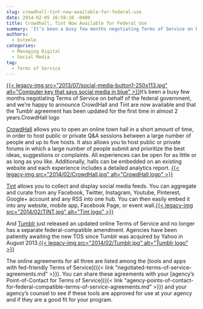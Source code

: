 ```yaml
---
slug: crowdhall-tint-now-available-for-federal-use
date: 2014-02-05 16:59:18 -0400
title: Crowdhall, Tint Now Available for Federal Use
summary: 'It’s been a busy few months negotiating Terms of Service on behalf of the federal government, and we’re happy to announce CrowdHall and Tint are now available and that the Tumblr agreement has been updated for the first time in almost 2 years.CrowdHall logo'
authors:
  - bsteele
categories:
  - Managing Digital
  - Social Media
tag:
  - Terms of Service
---
```


[{{< legacy-img src="2013/07/social-media-button1-250x113.jpg" alt="Computer key that says social media in blue" >}}](https://s3.amazonaws.com/digitalgov/legacy-img/2013/07/social-media-button1.jpg)It’s been a busy few months negotiating Terms of Service on behalf of the federal government, and we’re happy to announce CrowdHall and Tint are now available and that the Tumblr agreement has been updated for the first time in almost 2 years.CrowdHall logo

[CrowdHall](https://crowdhall.com/) allows you to open an online town hall in a short amount of time, in order to host public or private Q&A sessions between a large number of people and up to five hosts. It also allows you to host public or private forums in which a large number of people submit and prioritize the best ideas, suggestions or complaints. All experiences can be open for as little or as long as you like. Additionally, halls can be embedded on an existing website and each experience includes a detailed analytics report. [{{< legacy-img src="2014/02/CrowdHall.jpg" alt="CrowdHall logo" >}}](https://s3.amazonaws.com/digitalgov/legacy-img/2014/02/CrowdHall.jpg)

[Tint](http://www.tintup.com/) allows you to collect and display social media feeds. You can aggregate and curate from any Facebook, Twitter, Instagram, Youtube, Pinterest, Google+ account and any RSS into one hub. You can then easily embed it into any website, mobile app, Facebook Page, or event wall.[{{< legacy-img src="2014/02/TINT.jpg" alt="Tint logo" >}}](https://s3.amazonaws.com/digitalgov/legacy-img/2014/02/TINT.jpg)

And [Tumblr](https://www.tumblr.com/) just released an updated online Terms of Service and no longer has a separate federal-compatible amendment. Agencies have been patiently awaiting the new TOS since Tumblr was acquired by Yahoo in August 2013.[{{< legacy-img src="2014/02/Tumblr.jpg" alt="Tumblr logo" >}}](https://s3.amazonaws.com/digitalgov/legacy-img/2014/02/Tumblr.jpg)

The online agreements for all three are listed among the [tools and apps with fed-friendly Terms of Service]({{< link "negotiated-terms-of-service-agreements.md" >}}). You can share these agreements with your [agency’s Point-of-Contact for Terms of Service]({{< link "agency-points-of-contact-for-federal-compatible-terms-of-service-agreements.md" >}}) and your agency’s counsel to see if these tools are approved for use at your agency and if they are a good fit for your program.